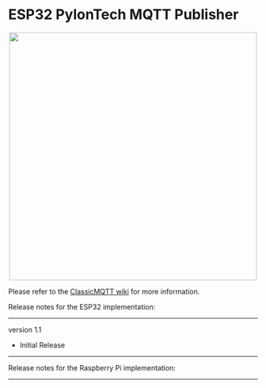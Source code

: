 # ESP32 PylonTech MQTT Publisher

<p align="center">
<img src=https://github.com/graham22/ClassicMQTT/blob/master/pictures/ESP32-pinout-mapping.png width=500>
</p>

<p>
Please refer to the <a href="https://github.com/ClassicDIY/ClassicMQTT/wiki/2.-ESP32-Classic-MQTT-Publisher">ClassicMQTT wiki</a> for more information.
</p>


Release notes for the ESP32 implementation:

-----------------
version 1.1

<ul>
<li>Initial Release</li>
</ul>

-----------------

Release notes for the Raspberry Pi implementation:

-----------------

